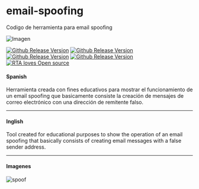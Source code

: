 # email-spoofing
<p>Codigo de herramienta para email spoofing <br>

![Imagen](https://user-images.githubusercontent.com/51070590/89376817-d9346f80-d6ad-11ea-81b9-8a4b4bfa6420.jpg)

[![Github Release Version](https://img.shields.io/badge/version-1.1-green)](https://img.shields.io/badge/version-1.1-green)
[![Github Release Version](https://img.shields.io/badge/-HTML-orange)](https://img.shields.io/badge/-HTML-orange)
[![Github Release Version](https://img.shields.io/badge/-CSS-9cf)](https://img.shields.io/badge/-CSS-9cf)
[![Github Release Version](https://img.shields.io/badge/-PHP-informational)](https://img.shields.io/badge/-PHP-informational)
[![RTA loves Open source](https://badges.frapsoft.com/os/v1/open-source.svg?v=103)](https://badges.frapsoft.com/os/v1/open-source.svg?v=103)

#### Spanish
  
Herramienta creada con fines educativos para mostrar el funcionamiento 
de un email spoofing que basicamente consiste la creación de mensajes 
de correo electrónico con una dirección de remitente falso.

_______________________________________________________________________________________________________
#### Inglish

Tool created for educational purposes to show the operation 
of an email spoofing that basically consists of creating email 
messages with a false sender address.
_______________________________________________________________________________________________________
#### Imagenes

![spoof](https://user-images.githubusercontent.com/51070590/89377579-5b716380-d6af-11ea-9ab6-523fbdc2eb10.PNG)
